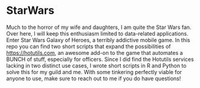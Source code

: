 # StarWars

Much to the horror of my wife and daughters, I am quite the Star Wars fan. Over here, I will keep this enthusiasm limited to data-related applications. Enter Star Wars Galaxy of Heroes, a terribly addictive mobile game. In this repo you can find two short scripts that expand the possibilities of https://hotutils.com, an awesome add-on to the game that automates a BUNCH of stuff, especially for officers. Since I did find the Hotutils services lacking in two distinct use cases, I wrote short scripts in R and Python to solve this for my guild and me. With some tinkering perfectly viable for anyone to use, make sure to reach out to me if you do have questions!
